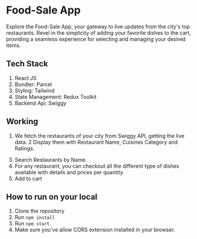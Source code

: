# Food-Sale App
Explore the Food-Sale App, your gateway to live updates from the city's top restaurants. Revel in the simplicity of adding your favorite dishes to the cart, providing a seamless experience for selecting and managing your desired items.

## Tech Stack
1) React JS
2) Bundler: Parcel
3) Styling: Tailwind
4) State Management: Redux Toolkit
5) Backend Api: Swiggy

## Working
1) We fetch the restaurants of your city from Swiggy API, getting the live data.
2 Display them with Restaurant Name, Cuisines Category and Ratings.
3. Search Restaurants by Name.
4. For any restaurant, you can checkout all the different type of dishes available with details and prices per quantity.
5. Add to cart

## How to run on your local
1. Clone the repository 
2. Run ```npm install```
3. Run ```npm start```.
4. Make sure you've allow CORS extension installed in your browser.
